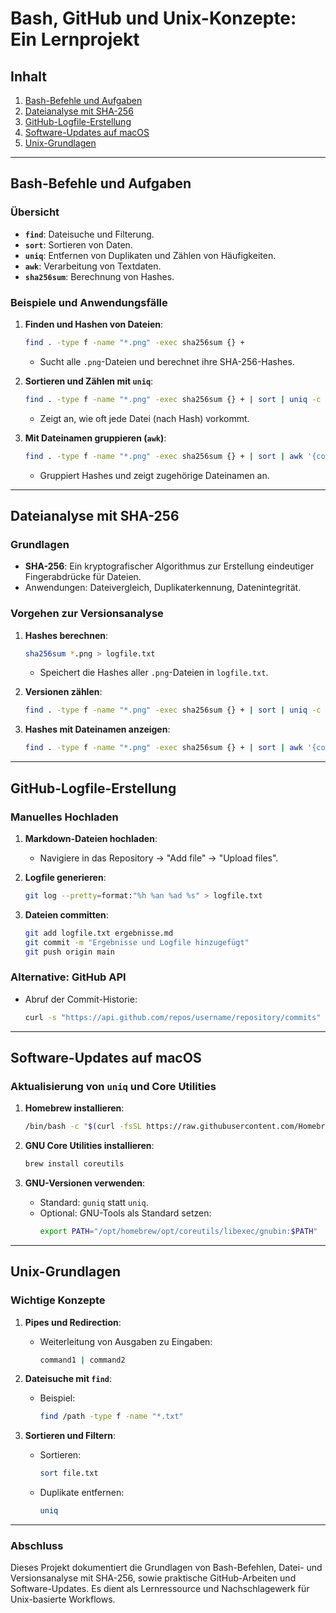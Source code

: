 # Bash, GitHub und Unix-Konzepte: Ein Lernprojekt

## Inhalt
1. [Bash-Befehle und Aufgaben](#bash-befehle-und-aufgaben)
2. [Dateianalyse mit SHA-256](#dateianalyse-mit-sha-256)
3. [GitHub-Logfile-Erstellung](#github-logfile-erstellung)
4. [Software-Updates auf macOS](#software-updates-auf-macos)
5. [Unix-Grundlagen](#unix-grundlagen)

---

## Bash-Befehle und Aufgaben

### Übersicht
- **`find`**: Dateisuche und Filterung.
- **`sort`**: Sortieren von Daten.
- **`uniq`**: Entfernen von Duplikaten und Zählen von Häufigkeiten.
- **`awk`**: Verarbeitung von Textdaten.
- **`sha256sum`**: Berechnung von Hashes.

### Beispiele und Anwendungsfälle
1. **Finden und Hashen von Dateien**:
   ```bash
   find . -type f -name "*.png" -exec sha256sum {} +
   ```
   - Sucht alle `.png`-Dateien und berechnet ihre SHA-256-Hashes.

2. **Sortieren und Zählen mit `uniq`**:
   ```bash
   find . -type f -name "*.png" -exec sha256sum {} + | sort | uniq -c
   ```
   - Zeigt an, wie oft jede Datei (nach Hash) vorkommt.

3. **Mit Dateinamen gruppieren (`awk`)**:
   ```bash
   find . -type f -name "*.png" -exec sha256sum {} + | sort | awk '{count[$1]++; files[$1] = files[$1] " " $2} END {for (hash in count) print count[hash], hash, files[hash]}'
   ```
   - Gruppiert Hashes und zeigt zugehörige Dateinamen an.

---

## Dateianalyse mit SHA-256

### Grundlagen
- **SHA-256**: Ein kryptografischer Algorithmus zur Erstellung eindeutiger Fingerabdrücke für Dateien.
- Anwendungen: Dateivergleich, Duplikaterkennung, Datenintegrität.

### Vorgehen zur Versionsanalyse
1. **Hashes berechnen**:
   ```bash
   sha256sum *.png > logfile.txt
   ```
   - Speichert die Hashes aller `.png`-Dateien in `logfile.txt`.

2. **Versionen zählen**:
   ```bash
   find . -type f -name "*.png" -exec sha256sum {} + | sort | uniq -c | sort -nr
   ```

3. **Hashes mit Dateinamen anzeigen**:
   ```bash
   find . -type f -name "*.png" -exec sha256sum {} + | sort | awk '{count[$1]++; files[$1] = files[$1] " " $2} END {for (hash in count) print count[hash], hash, files[hash]}' | sort -nr
   ```

---

## GitHub-Logfile-Erstellung

### Manuelles Hochladen
1. **Markdown-Dateien hochladen**:
   - Navigiere in das Repository → "Add file" → "Upload files".

2. **Logfile generieren**:
   ```bash
   git log --pretty=format:"%h %an %ad %s" > logfile.txt
   ```

3. **Dateien committen**:
   ```bash
   git add logfile.txt ergebnisse.md
   git commit -m "Ergebnisse und Logfile hinzugefügt"
   git push origin main
   ```

### Alternative: GitHub API
- Abruf der Commit-Historie:
  ```bash
  curl -s "https://api.github.com/repos/username/repository/commits" > logfile.json
  ```

---

## Software-Updates auf macOS

### Aktualisierung von `uniq` und Core Utilities
1. **Homebrew installieren**:
   ```bash
   /bin/bash -c "$(curl -fsSL https://raw.githubusercontent.com/Homebrew/install/HEAD/install.sh)"
   ```

2. **GNU Core Utilities installieren**:
   ```bash
   brew install coreutils
   ```

3. **GNU-Versionen verwenden**:
   - Standard: `guniq` statt `uniq`.
   - Optional: GNU-Tools als Standard setzen:
     ```bash
     export PATH="/opt/homebrew/opt/coreutils/libexec/gnubin:$PATH"
     ```

---

## Unix-Grundlagen

### Wichtige Konzepte
1. **Pipes und Redirection**:
   - Weiterleitung von Ausgaben zu Eingaben:
     ```bash
     command1 | command2
     ```

2. **Dateisuche mit `find`**:
   - Beispiel:
     ```bash
     find /path -type f -name "*.txt"
     ```

3. **Sortieren und Filtern**:
   - Sortieren:
     ```bash
     sort file.txt
     ```
   - Duplikate entfernen:
     ```bash
     uniq
     ```

---

### Abschluss
Dieses Projekt dokumentiert die Grundlagen von Bash-Befehlen, Datei- und Versionsanalyse mit SHA-256, sowie praktische GitHub-Arbeiten und Software-Updates. Es dient als Lernressource und Nachschlagewerk für Unix-basierte Workflows.

